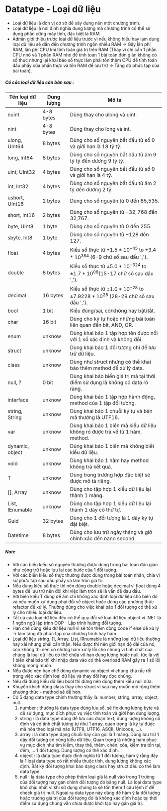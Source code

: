 # Datatype - Loại dữ liệu
- Loại dữ liệu là đơn vị cơ sở để xây dựng nên một chương trình.
- Loại dữ liệu là nơi định nghĩa dung lượng mà chương trình có thể sử dụng phần cứng máy tính, đặc biệt là RAM.
- Admin giới thiệu trước loại dữ liệu trước vì nếu không hiểu hay lạm dụng loại dữ liệu sẽ dấn đến chương trình ngốn nhiều RAM -> Gây lãn phí RAM, lãn phí CPU khi tính toán giá trị trên RAM (Thay vì chỉ cần 1 phần CPU nhỏ và 1 phần RAM nhỏ để tính toán 1 bài toán đơn giản không có số thực nhưng lại khai báo số thực làm phải tốn thêm CPU để tính toán dấu phẩy của phần thực và tốn RAM để lưu trữ -> Tăng độ phức tạp của bài toán).
##### Có các loại dữ liệu căn bản sau :
| Tên loại dữ liệu | Dung lượng | Mô tả                                                                                   |
| ---              | ---        | ---                                                                                     |
| nuint            | 4-8 bytes  | Dùng thay cho ulong và uint.                                                            |
| nint             | 4-8 bytes  | Dùng thay cho long và int.                                                              |
| ulong, UInt64    | 8 bytes    | Dùng cho số nguyên bắt đầu từ số 0 và giới hạn là 18 tỷ tỷ.                             |
| long, Int64      | 8 bytes    | Dùng cho số nguyên bắt đầu từ âm 9 tỷ tỷ đến dương 9 tỷ tỷ.                             |
| uint, UInt32     | 4 bytes    | Dùng cho số nguyên bắt đầu từ số 0 và giới hạn là 4 tỷ.                                 |
| int, Int32       | 4 bytes    | Dùng cho số nguyên bắt đầu từ âm 2 tỷ đến dương 2 tỷ.                                   |
| ushort, UInt16   | 2 bytes    | Dùng cho số nguyên từ 0 đến 65,535.                                                     |
| short, Int16     | 2 bytes    | Dùng cho số nguyên từ $-32,768$ đến 32,767.                                             |
| byte, UInt8      | 1 byte     | Dùng cho số nguyên từ 0 đến 255.                                                        |
| sbyte, Int8      | 1 byte     | Dùng cho số nguyên từ $-128$ đến 127.                                                   |
| float            | 4 bytes    | Kiểu số thực từ $±1.5 * 10^{-45}$ to $±3.4 * 10^{384}$ (6-9 chữ số sau dấu ',').        |
| double           | 8 bytes    | Kiểu số thực từ $±5.0 * 10^{-324}$ to $±1.7 * 10^{08}$(15-17 chữ số sau dấu ',').       |
| decimal          | 16 bytes   | Kiểu số thực từ $±1.0 * 10^{-28}$ to $±7.9228 * 10^{28}$ (28-29 chữ số sau dấu ',').    |
| bool             | 1 bit      | Kiểu đúng/sai, có/không hay bật/tắt.                                                    |
| char             | 16 bit     | Dùng cho ký tự hoặc những bài toán liên quan đến bit, AND, OR.                          |
| enum             | unknow     | Dùng khai báo 1 tập hợp tên được nối với 1 số xác định và không đổi.                    |
| struct           | unknow     | Dùng khai báo 1 đối tượng chỉ để lưu trữ dữ liệu.                                       |
| class            | unknow     | Dùng như struct nhưng có thể khai báo thêm method để xử lý data.                        |
| null, ?          | 0 bit      | Dùng khai báo biến giá trị mà tại thời điểm sử dụng là không có data rỏ ràng.           |
| interface        | unknow     | Dùng khai báo 1 tập hợp hành động, method của 1 tập đối tượng.                          |
| string, String   | unknow     | Dùng khai báo 1 chuỗi ký tự và bản mã thường là UTF16.                                  |
| var              | unknow     | Dùng khai báo 1 biến mà kiểu dữ liệu không rỏ được trả về từ 1 hàm, method.             |
| dynamic, object  | unknow     | Dủng khai báo 1 biến mà không biết kiểu dữ liệu.                                        |
| void             | unknow     | Dùng khai báo 1 hàm hay method không trả kết quả.                                       |
| T                | unknow     | Dùng trong trường hợp đặc biệt sẽ được mô tả riêng.                                     |
| \[\], Array      | unknow     | Dùng cho tập hợp 1 kiểu dữ liệu lại thành 1 mảng.                                       |
| List, IEnumable  | unknow     | Dùng cho tập hợp 1 kiểu dữ liệu lại thành 1 dãy có thứ tự.                              |
| Guid             | 32 bytes   | Dùng cho 1 đối tượng là 1 dãy ký tự đặt biệt.                                           |
| Datetime         | 8 bytes    | Dùng cho lưu trữ ngày tháng và giờ chính xác đến nano second.                           |

##### Note
- Với các biến kiểu số nguyên thường được dùng trong bài toán đơn giản như cộng trừ hoặc lưu lại các bước của 1 đối tượng.
- Với các biến kiểu số thực thường được dùng trong bài toán nhân, chia vì sự phức tạp sau dấu phẩy và làm tròn giá trị.
- Nếu dùng kiểu số thực thì nên dùng double hoặc decimal vì float dùng 4 bytes để lưu trữ nên đôi khi việc làm tròn sẽ là vấn đề đau đầu.
- Với biến kiểu T dùng để ám chỉ không xác định loại dữ liệu cho biến đó và nếu muốn xử dụng phải đổi về object hoặc dùng các phương thức refactor để xử lý. Thường dùng cho việc khai báo 1 đối tượng có thể xử lý cho nhiều loại dự liệu.
- Tất cả các loại dữ liệu đều có thể quy đổi về loại dữ liệu object vì .NET là 1 ngôn ngữ lập trình OOP - Lập trình hướng đối tượng.
- Hạn chế dùng kiểu dữ liệu null vì sẽ tốn thêm dòng code if else để xử lý -> làm tăng độ phức tạp của chương trình hay hàm.
- Loại dữ liệu string, [], Array, List, IRnumable là những loại dữ liệu thường hay xài nhưng phải cẩn thận. Nếu được thì nên giới hạn độ dài của nó, còn không thì nên có những hàm xử lý lỗi cho chúng vì tính chất của chúng là loại dữ liệu có thể chứa vô hạn dung lượng hoặc null, tức là với 1 biến khai báo thì khi nhập data vào có thể overload RAM gây ra 1 số lỗi không mong muốn.
- Nếu được nên hạn chế dùng dynamic và object vì chúng khá rắc rối trong việc xác định loại dữ liệu và thay đổi hay đọc chúng.
- Nếu đã dùng kiểu dữ liệu bool thì đừng nên dùng thêm kiểu null nữa.
- Khuyến khích dùng class thay cho struct vì sau này muốn mở rộng thêm phương thức - method sẽ dễ hơn.
- Có 5 dạng data type chính thường thấy là: number, string, array, object, null.
    1. number : thường là data type dùng lưu số, sẽ fix dung lượng byte và dễ sử dụng, mục đích phục vụ việc tính toán và giới hạn dung lượng.
    2. string : là data type dùng để lưu các đoạn text, dung lượng không cố định và có tính chất tương tự như 1 array, quan trọng là ký tự được mã hóa theo loại mã nào (UTF8, UTF16, ASCII, Unicode, ...).
    3. array : là data type dạng chuỗi hay còn gọi là 1 mảng. Dùng lưu trữ 1 dãy đối tượng có cùng kiểu dữ liệu. Quan trọng là những hàm phục vụ mục đích như tìm kiếm, thay thế, thêm, chèn, xóa, kiểm tra tồn tại, đếm, ... 1 đối tượng. Dung lượng có thể xác định.
    4. object : là data type được định nghĩa từ 1 đối tượng, hàm ý rằng đây là 1 loại data type có rất nhiều thuộc tính, dung lượng không xác định. Bất kỳ đối tượng khai báo dạng class hay struct đều có thể làm data type.
    5. null : là data type cho phép thêm loại giá là null vào trong 1 trường của đối tượng hay gán chính đối tượng đó bằng null. Là loại data type khó chịu nhất vì khi sử dụng chúng ta sẽ tốn thêm 1 câu lệnh if để check giá trị null. Ngoài ra data type này dùng để hàm ý là đối tượng hoặc trường giá trị của đối tượng đó là không xác định hoặc tại thời điểm sử dụng chúng vẫn chưa được khởi tạo hay gán giá trị.